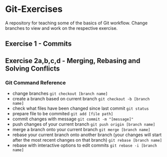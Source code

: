 # Git-Exercises
A repository for teaching some of the basics of Git workflow.
Change branches to view and work on the respective exercise.

## Exercise 1 - Commits

## Exercise 2a,b,c,d - Merging, Rebasing and Solving Conflicts

### Git Command Reference
- change branches `git checkout [branch name]`
- create a branch based on current branch `git checkout -b [branch name]`
- check what files have been changed since last commit `git status`
- prepare file to be commited `git add [file path]`
- commit changes with message `git commit -m "[message]"`
- push changes of your current branch `git push origin [branch name]`
- merge a branch onto your current branch `git merge [branch name]`
- rebase your current branch onto another branch (your changes will start after the most recent changes on that branch) `git rebase [branch name]`
- rebase with interactive options to edit commits `git rebase -i [branch name]`
